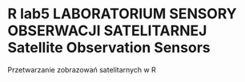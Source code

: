 # R lab5 LABORATORIUM SENSORY OBSERWACJI SATELITARNEJ Satellite Observation Sensors
Przetwarzanie zobrazowań satelitarnych w R
